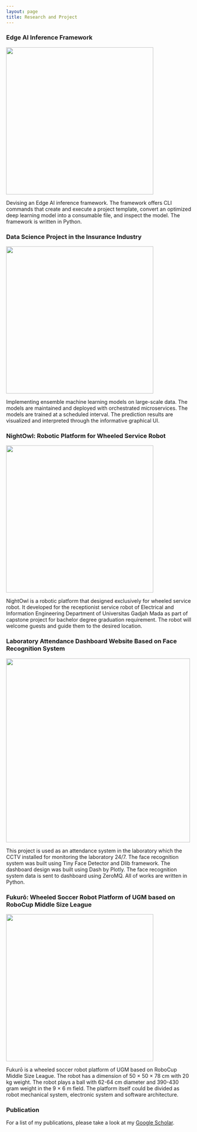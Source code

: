 ```yaml
---
layout: page
title: Research and Project 
---
```



### Edge AI Inference Framework


<img src="{{site.baseurl}}public/edge-ai.gif" width=400 style="float:right margin-left=10cm">


Devising an Edge AI inference framework. The framework offers CLI commands that create and execute a project template, convert an optimized deep learning model into a consumable file, and inspect the model. The framework is written in Python.


### Data Science Project in the Insurance Industry


<img src="{{site.baseurl}}public/data-science.png" width=400 style="float:right margin-left=10cm">


Implementing ensemble machine learning models on large-scale data. The models are maintained and deployed with orchestrated microservices. The models are trained at a scheduled interval. The prediction results are visualized and interpreted through the informative graphical UI.


### NightOwl: Robotic Platform for Wheeled Service Robot


<img src="{{site.baseurl}}public/nightowl.gif" width=400 style="float:right margin-left=10cm">


NightOwl is a robotic platform that designed exclusively for wheeled service robot. It developed for the receptionist service robot of Electrical and Information Engineering Department of Universitas Gadjah Mada as part of capstone project for bachelor degree graduation requirement. The robot will welcome guests and guide them to the desired location.


### Laboratory Attendance Dashboard Website Based on Face Recognition System


<img src="{{site.baseurl}}public/facerecognition-thumbnail.gif" width=500 style="float:right margin-left=10cm">


This project is used as an attendance system in the laboratory which the CCTV installed for monitoring the laboratory 24/7. The face recognition system was built using Tiny Face Detector and Dlib framework. The dashboard design was built using Dash by Plotly. The face recognition system data is sent to dashboard using ZeroMQ. All of works are written in Python.


### Fukurō: Wheeled Soccer Robot Platform of UGM based on RoboCup Middle Size League


<img src="{{site.baseurl}}public/fukuro-thumbnail.jpg" width=400 style="float:right margin-left=10cm"> 


Fukurō is a wheeled soccer robot platform of UGM based on RoboCup Middle Size League. The robot has a dimension of 50 × 50 × 78 cm with 20 kg weight. The robot plays a ball with 62-64 cm diameter and 390-430 gram weight in the 9 × 6 m field. The platform itself could be divided as robot mechanical system, electronic system and software architecture.


### Publication ###

For a list of my publications, please take a look at my [Google Scholar](https://scholar.google.co.id/citations?user=ItPhnycAAAAJ&hl=id).
